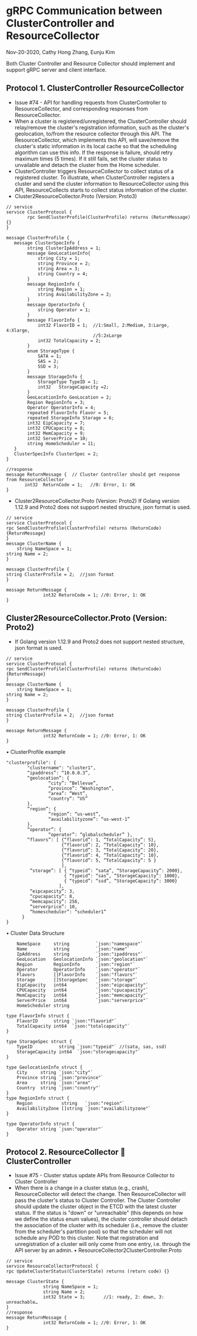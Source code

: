 # gRPC Communication between ClusterController and ResourceCollector 

Nov-20-2020, Cathy Hong Zhang, Eunju Kim

Both Cluster Controller and Resource Collector should implement and support gRPC server and client interface. 

## Protocol 1. ClusterController ResourceCollector  
- Issue #74 - API for handling requests from ClusterController to ResourceCollector, and corresponding responses from ResourceCollector.
- When a cluster is registered/unregistered, the ClusterController should relay/remove the cluster's registration information, such as the cluster's geolocation, to/from the resource collector through this API. The ResourceCollector, which implements this API, will save/remove the cluster's static information in its local cache so that the scheduling algorithm can use this info. If the response is failure, should retry maximum times (5 times). If it still fails, set the cluster status to unvailable and detach the cluster from the Home scheduler. 
- ClusterController triggers ResourceCollector to collect status of a registered cluster. To illustrate, when ClusterController registers a cluster and send the cluster information to ResourceCollector using this API,  ResourceCollects starts to collect status information of the cluster.
- Cluster2ResourceCollector.Proto (Version: Proto3)
~~~~~~~~~~~~~~~~~~~~~~~~~~~~~~~~~~~~~~~~~~~~~~~~~~~~~~~~~~~~~~~~~~~~~~~~~~~~~~~~
// service
service ClusterProtocol {
        rpc SendClusterProfile(ClusterProfile) returns (ReturnMessage) {}
}

message ClusterProfile {
   message ClusterSpecInfo {
        string ClusterIpAddress = 1;
        message GeoLocationInfo{
            string City = 1;
            string Province = 2;
            string Area = 3;
            string Country = 4;             
        }   
        message RegionInfo {
            string Region = 1;
            string AvailabilityZone = 2; 
        }
        message OperatorInfo {
            string Operator = 1;
        }
        message FlavorInfo {
            int32 FlavorID = 1;  //1:Small, 2:Medium, 3:Large, 4:Xlarge,   
                                 //5:2xLarge
            int32 TotalCapacity = 2;
        }
        enum StorageType {
            SATA = 1;
            SAS = 2;
            SSD = 3;
        }
        message StorageInfo {
            StorageType TypeID = 1; 
            int32   StorageCapacity =2;
        }
        GeoLocationInfo GeoLocation = 2;
        Region RegionInfo = 3;
        Operator OperatorInfo = 4;
        repeated FlavorInfo Flavor = 5;
        repeated StorageInfo Storage = 6;
        int32 EipCapacity = 7;  
        int32 CPUCapacity = 8;  
        int32 MemCapacity = 9;   
        int32 ServerPrice = 10;    
        string HomeScheduler = 11; 
   }
   ClusterSpecInfo ClusterSpec = 2;
}

//response
message ReturnMessage {  // Cluster Controller should get response from ResourceCollector
       int32  ReturnCode = 1;	//0: Error, 1: OK 
}
~~~~~~~~~~~~~~~~~~~~~~~~~~~~~~~~~~~~~~~~~~~~~~~~~~~~~~~~~~~~~~~~~~~~~~~~~~~~~~~~

- Cluster2ResourceCollector.Proto (Version: Proto2)
  If Golang version 1.12.9 and Proto2 does not support nested structure, json format is used.
~~~~~~~~~~~~~~~~~~~~~~~~~~~~~~~~~~~~~~~~~~~~~~~~~~~~~~~~~~~~~~~~~~~~~~~~~~~~~~~~
// service
service ClusterProtocol { 
rpc SendClusterProfile(ClusterProfile) returns (ReturnCode) {ReturnMessage}
}
message ClusterName {
 	string NameSpace = 1;  
string Name = 2;
}

message ClusterProfile {
string ClusterProfile = 2;	//json format 
}

message ReturnMessage {
              int32 ReturnCode = 1;	//0: Error, 1: OK 
}
~~~~~~~~~~~~~~~~~~~~~~~~~~~~~~~~~~~~~~~~~~~~~~~~~~~~~~~~~~~~~~~~~~~~~~~~~~~~~~~~

## Cluster2ResourceCollector.Proto (Version: Proto2)
-	If Golang version 1.12.9 and Proto2 does not support nested structure, json format is used.
~~~~~~~~~~~~~~~~~~~~~~~~~~~~~~~~~~~~~~~~~~~~~~~~~~~~~~~~~~~~~~~~~~~~~~~~~~~~~~~~
// service
service ClusterProtocol { 
rpc SendClusterProfile(ClusterProfile) returns (ReturnCode) {ReturnMessage}
}
message ClusterName {
 	string NameSpace = 1;  
string Name = 2;
}

message ClusterProfile {
string ClusterProfile = 2;	//json format 
}

message ReturnMessage {
              int32 ReturnCode = 1;	//0: Error, 1: OK 
}
~~~~~~~~~~~~~~~~~~~~~~~~~~~~~~~~~~~~~~~~~~~~~~~~~~~~~~~~~~~~~~~~~~~~~~~~~~~~~~~~

•	ClusterProfile example
~~~~~~~~~~~~~~~~~~~~~~~~~~~~~~~~~~~~~~~~~~~~~~~~~~~~~~~~~~~~~~~~~~~~~~~~~~~~~~~~
"clusterprofile": { 
        "clustername": "cluster1", 
        “ipaddress”: “10.0.0.3”, 
        “geolocation”: { 
                “city”: “Bellevue”, 
                “province”: “Washington”, 
                “area”: “West”, 
                “country”: “US”
        }, 
        “region”: { 
                “region”: “us-west”,
                “availabilityzone”: “us-west-1” 
        }, 
        “operator”: { 
                “operator”: “globalscheduler” }, 
        “flavors”: [ {“flavorid”: 1, “TotalCapacity”: 5}, 
                     {“flavorid”: 2, “TotalCapacity”: 10}, 
                     {“flavorid”: 3, “TotalCapacity”: 20}, 
                     {“flavorid”: 4, “TotalCapacity”: 10}, 
                     {“flavorid”: 5, “TotalCapacity”: 5 }
                     ], 
         “storage”: [ { “typeid”: “sata”, “StorageCapacity”: 2000}, 
                      { “typeid”: “sas”, “StorageCapacity”: 1000}, 
                      { “typeid”: “ssd”, “StorageCapacity”: 3000}
                    ], 
         “eipcapacity”: 3, 
         “cpucapacity”: 8, 
         “memcapacity”: 256, 
         “serverprice”: 10, 
         “homescheduler”: “scheduler1” 
      } 
} 
~~~~~~~~~~~~~~~~~~~~~~~~~~~~~~~~~~~~~~~~~~~~~~~~~~~~~~~~~~~~~~~~~~~~~~~~~~~~~~~~

•	Cluster Data Structure
~~~~~~~~~~~~~~~~~~~~~~~~~~~~~~~~~~~~~~~~~~~~~~~~~~~~~~~~~~~~~~~~~~~~~~~~~~~~~~~~
    NameSpace     string          `json:"namespace"`
    Name          string          `json:"name"`
    IpAddress     string          `json:"ipaddress"`
    GeoLocation   GeolocationInfo `json:"geolocation"`
    Region        RegionInfo      `json:"region"`
    Operator      OperatorInfo    `json:"operator"`
    Flavors       []FlavorInfo    `json:"flavors"`
    Storage       []StorageSpec   `json:"storage"`
    EipCapacity   int64           `json:"eipcapacity"`
    CPUCapacity   int64           `json:"cpucapacity"`
    MemCapacity   int64           `json:"memcapacity"`
    ServerPrice   int64           `json:"serverprice"`
    HomeScheduler string 

type FlavorInfo struct {
    FlavorID      string `json:"flavorid"`
    TotalCapacity int64  `json:"totalcapacity"`
}

type StorageSpec struct {
    TypeID          string `json:"typeid"` //(sata, sas, ssd)
    StorageCapacity int64  `json:"storagecapacity"`
}

type GeolocationInfo struct {
    City     string `json:"city"`
    Province string `json:"province"`
    Area     string `json:"area"`
    Country  string `json:"country"`
}
type RegionInfo struct {
    Region           string   `json:"region"`
    AvailabilityZone []string `json:"availabilityzone"`
}

type OperatorInfo struct {
    Operator string `json:"operator"`
}
~~~~~~~~~~~~~~~~~~~~~~~~~~~~~~~~~~~~~~~~~~~~~~~~~~~~~~~~~~~~~~~~~~~~~~~~~~~~~~~~

## Protocol 2. ResourceCollector  ClusterController 
- Issue #75 - Cluster status update APIs from Resource Collector to Cluster Controller
- When there is a change in a cluster status (e.g., crash), ResourceCollector will detect the change. Then ResourceCollector will pass the cluster's status to Cluster Controller. The Cluster Controller should update the cluster object in the ETCD with the latest cluster status. If the status is "down" or "unreachable" (this depends on how we define the status enum values), the cluster controller should detach the association of the cluster with its scheduler (i.e., remove the cluster from the scheduler's partition pool) so that the scheduler will not schedule any POD to this cluster. Note that registration and unregistration of a cluster will only come from one entry, i.e. through the API server by an admin.
•	ResourceCollector2ClusterController.Proto 
~~~~~~~~~~~~~~~~~~~~~~~~~~~~~~~~~~~~~~~~~~~~~~~~~~~~~~~~~~~~~~~~~~~~~~~~~~~~~~~~
// service
service ResourceCollectorProtocol { 
rpc UpdateClusterStatus(ClusterState) returns (return code) {}  
                                                                                               
message ClusterState {
              string NameSpace = 1;  
              string Name = 2;
              int32 State = 3; 	     //1: ready, 2: down, 3: unreachable…
}
//response
message ReturnMessage {
              int32 ReturnCode = 1;	//0: Error, 1: OK 
}
~~~~~~~~~~~~~~~~~~~~~~~~~~~~~~~~~~~~~~~~~~~~~~~~~~~~~~~~~~~~~~~~~~~~~~~~~~~~~~~~


